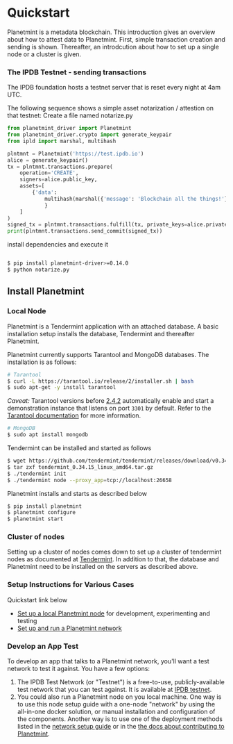 # Quickstart

Planetmint is a metadata blockchain. This introduction gives an overview about how to attest data to Planetmint. First, simple transaction creation and sending is shown. Thereafter, an introdcution about how to set up a single node or a cluster is given.

### The IPDB Testnet - sending transactions

The IPDB foundation hosts a testnet server that is reset every night at 4am UTC.

The following sequence shows a simple asset notarization / attestion on that testnet: Create a file named notarize.py

```python
from planetmint_driver import Planetmint
from planetmint_driver.crypto import generate_keypair
from ipld import marshal, multihash

plntmnt = Planetmint('https://test.ipdb.io')
alice = generate_keypair()
tx = plntmnt.transactions.prepare(
    operation='CREATE',
    signers=alice.public_key,
    assets=[
        {'data': 
            multihash(marshal({'message': 'Blockchain all the things!'}))
            }   
    ]
)
signed_tx = plntmnt.transactions.fulfill(tx, private_keys=alice.private_key)
print(plntmnt.transactions.send_commit(signed_tx))
```

install dependencies and execute it

```bash

$ pip install planetmint-driver>=0.14.0
$ python notarize.py
```

## Install Planetmint

### Local Node

Planetmint is a Tendermint application with an attached database. A basic installation setup installs the database, Tendermint and thereafter Planetmint.&#x20;

Planetmint currently supports Tarantool and MongoDB databases. The installation is as follows:

```bash
# Tarantool
$ curl -L https://tarantool.io/release/2/installer.sh | bash 
$ sudo apt-get -y install tarantool
```

_Caveat:_ Tarantool versions before [2.4.2](https://www.tarantool.io/en/doc/latest/release/2.4.2/) automatically enable and start a demonstration instance that listens on port `3301` by default. Refer to the [Tarantool documentation](https://www.tarantool.io/en/doc/latest/getting\_started/getting\_started\_db/#creating-db-locally) for more information.

```bash
# MongoDB
$ sudo apt install mongodb
```

Tendermint can be installed and started as follows

```bash
$ wget https://github.com/tendermint/tendermint/releases/download/v0.34.15/tendermint_0.34.15_linux_amd64.tar.gz
$ tar zxf tendermint_0.34.15_linux_amd64.tar.gz
$ ./tendermint init
$ ./tendermint node --proxy_app=tcp://localhost:26658
```

Planetmint installs and starts as described below

```bash
$ pip install planetmint
$ planetmint configure
$ planetmint start
```

### Cluster of nodes

Setting up a cluster of nodes comes down to set up a cluster of tendermint nodes as documented at [Tendermint](https://docs.tendermint.com/v0.35/introduction/quick-start.html#cluster-of-nodes). In addition to that, the database and Planetmint need to be installed on the servers as described above.

### Setup Instructions for Various Cases

Quickstart link below

* [Set up a local Planetmint node](../node-setup/) for development, experimenting and testing&#x20;
* [Set up and run a Planetmint network](../network-setup/)

### Develop an App Test

To develop an app that talks to a Planetmint network, you'll want a test network to test it against. You have a few options:

1. The IPDB Test Network (or "Testnet") is a free-to-use, publicly-available test network that you can test against. It is available at [IPDB testnet](https://test.ipdb.io/).
2. You could also run a Planetmint node on you local machine. One way is to use this node setup guide with a one-node "network" by using the all-in-one docker solution, or manual installation and configuration of the components. Another way is to use one of the deployment methods listed in the [network setup guide](../network-setup/) or in the [the docs about contributing to Planetmint](../references/contributing/index/).
